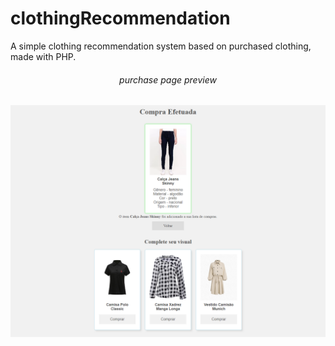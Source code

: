 # clothingRecommendation

 A simple clothing recommendation system based on purchased clothing, made with PHP.

<h6 align="center">purchase page preview</h6>
<h6 align="center"><kbd><img src="https://github.com/rangel-pci/files/blob/master/simple_recommendation_system.png" /><kbd/></h6>
